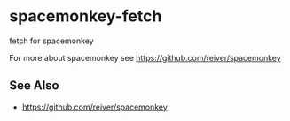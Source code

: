 # spacemonkey-fetch

fetch for spacemonkey

For more about spacemonkey see https://github.com/reiver/spacemonkey

## See Also
* https://github.com/reiver/spacemonkey

